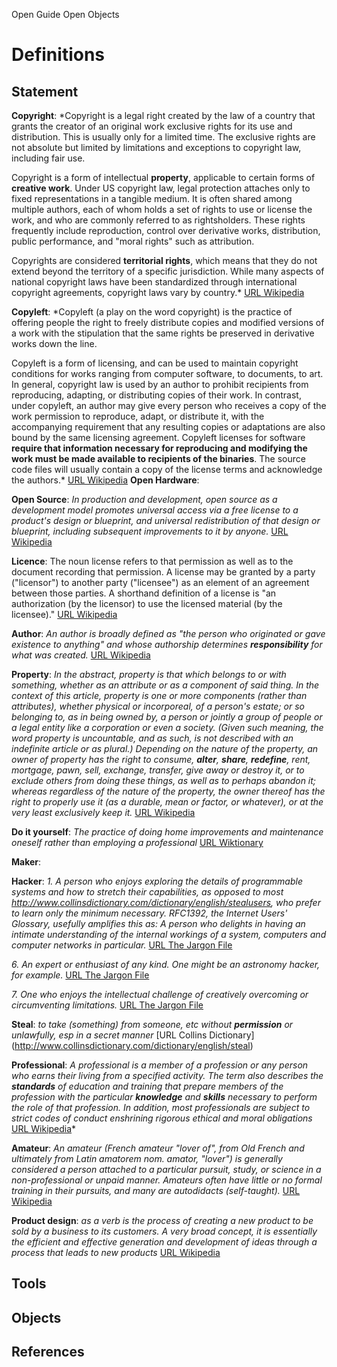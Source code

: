 Open Guide Open Objects


Definitions
========

Statement
----------------

**Copyright**: *Copyright is a legal right created by the law of a country that grants the creator of an original work exclusive rights for its use and distribution. This is usually only for a limited time. The exclusive rights are not absolute but limited by limitations and exceptions to copyright law, including fair use.

Copyright is a form of intellectual **property**, applicable to certain forms of **creative work**. Under US copyright law, legal protection attaches only to fixed representations in a tangible medium. It is often shared among multiple authors, each of whom holds a set of  rights to use or license the work, and who are commonly referred to as rightsholders. These rights frequently include reproduction, control over derivative works, distribution, public performance, and "moral rights" such as attribution.

Copyrights are considered **territorial rights**, which means that  they do not extend beyond the territory of a specific jurisdiction.  While many aspects of national copyright laws have been standardized  through international copyright agreements, copyright laws vary by country.* 
[URL Wikipedia](https://en.wikipedia.org/wiki/Copyright)

**Copyleft**: *Copyleft (a play on the word copyright) is the practice of offering people the right to freely distribute copies and modified versions of a work with the stipulation that the same rights be preserved in derivative works down the line.

Copyleft is a form of licensing, and can be used to maintain copyright conditions for works ranging from computer software, to documents, to art.  In general, copyright law is used by an author to prohibit recipients  from reproducing, adapting, or distributing copies of their work. In  contrast, under copyleft, an author may give every person who receives a  copy of the work permission to reproduce, adapt,  or distribute it, with the accompanying requirement that any resulting  copies or adaptations are also bound by the same licensing agreement.
Copyleft licenses for software **require that information necessary for  reproducing and modifying the work must be made available to recipients  of the binaries**. The source code files will usually contain a copy of the license terms and acknowledge the authors.*
[URL Wikipedia](https://en.wikipedia.org/wiki/Copyleft)
**Open Hardware**:

**Open Source**: *In production and development, open source as a development model promotes universal access via a free license  to a product's design or blueprint, and universal redistribution of  that design or blueprint, including subsequent improvements to it by  anyone.* [URL Wikipedia](https://en.wikipedia.org/wiki/Open_source)

**Licence**:  The noun license refers to that permission as well as to the document recording that permission. A license may be granted by a party ("licensor") to another party ("licensee") as an element of an agreement between those parties. A shorthand definition of a license is "an authorization (by the licensor) to use the licensed material (by the licensee)."
[URL Wikipedia](https://en.wikipedia.org/wiki/License)

**Author**: *An author is broadly defined as "the person who originated or  gave existence to anything" and whose authorship determines **responsibility** for what was created.* [URL Wikipedia](https://en.wikipedia.org/wiki/Author)

**Property**: *In the abstract, property is that which belongs to or with  something, whether as an attribute or as a component of said thing. In  the context of this article, property is one or more components (rather  than attributes), whether physical or incorporeal, of a person's estate; or so belonging to, as in being owned by, a person or jointly a group of people or a legal entity like a corporation or even a society. (Given such meaning, the word property is uncountable,  and as such, is not described with an indefinite article or as plural.)  Depending on the nature of the property, an owner of property has the  right to consume, **alter**, **share**, **redefine**, rent, mortgage, pawn, sell, exchange, transfer, give away or destroy it, or to exclude others from doing these things, as well as to perhaps abandon it; whereas regardless of the nature of the property, the owner thereof has the right to properly use it (as a durable, mean or factor, or whatever), or at the very least exclusively keep it.*  [URL Wikipedia](https://en.wikipedia.org/wiki/Property)

**Do it yourself**: *The practice of doing home improvements and maintenance oneself rather than employing a professional* [URL Wiktionary](https://en.wiktionary.org/wiki/do_it_yourself)

**Maker**:

**Hacker**: *1. A person who enjoys exploring the details of programmable systems    and how to stretch their capabilities, as opposed to most http://www.collinsdictionary.com/dictionary/english/stealusers, who prefer    to learn only the minimum necessary.  RFC1392, the Internet    Users' Glossary, usefully amplifies this as: A person who    delights in having an intimate understanding of the internal workings of a    system, computers and computer networks in particular.* [URL The Jargon File](http://www.catb.org/jargon/html/H/hacker.html)

*6. An expert or enthusiast of any kind.  One might be an astronomy    hacker, for example.* [URL The Jargon File](http://www.catb.org/jargon/html/H/hacker.html)

*7. One who enjoys the intellectual challenge of creatively    overcoming or circumventing limitations.* [URL The Jargon File](http://www.catb.org/jargon/html/H/hacker.html)

**Steal**: *to take (something) from someone, etc without **permission** or unlawfully, esp in a secret manner* [URL Collins Dictionary] (http://www.collinsdictionary.com/dictionary/english/steal)


**Professional**: *A professional is a member of a profession  or any person who earns their living from a specified activity. The  term also describes the **standards** of education and training that prepare  members of the profession with the particular **knowledge** and **skills**  necessary to perform the role of that profession. In addition, most  professionals are subject to strict codes of conduct enshrining rigorous  ethical and moral obligations*  [URL Wikipedia](https://en.wikipedia.org/wiki/Professional)*

**Amateur**: *An amateur (French amateur  "lover of", from Old French and ultimately from Latin amatorem nom.  amator, "lover") is generally considered a person attached to a  particular pursuit, study, or science in a non-professional or unpaid manner. Amateurs often have little or no formal training in their pursuits, and many are autodidacts (self-taught).* [URL Wikipedia](https://en.wikipedia.org/wiki/Amateur)

**Product design**: *as a verb is the process of creating a new product to be sold by a business to its customers. A very broad concept, it is essentially the efficient and effective  generation and development of ideas through a process that leads to new  products* [URL Wikipedia](https://en.wikipedia.org/wiki/Product_design)




Tools
-------

Objects
-----------

References
----------------


